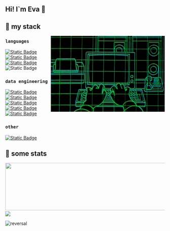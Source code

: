 ## Hi! I`m Eva 🤍

## 💫 my stack
<img align="right" alt="GIF" src="img/technology.gif" width="360px"/>

### `languages`
<a href="https://www.python.org" target="_blank">
  <img alt="Static Badge" 
       src="https://img.shields.io/badge/Python-blue?logo=Python&logoColor=white" 
       style="border: none;">
</a>
<a href="https://en.cppreference.com/w/c/language" target="_blank">
  <img alt="Static Badge" 
       src="https://img.shields.io/badge/C-%23A8B9CC?logo=C&logoColor=white" 
       style="border: none;">
</a>
<a href="https://en.cppreference.com/w/" target="_blank">
  <img alt="Static Badge" 
       src="https://img.shields.io/badge/C%2B%2B-%2300599C?logo=C%2B%2B&logoColor=white" 
       style="border: none;">
</a>
<img alt="Static Badge" 
     src="https://img.shields.io/badge/Assembly-gray" 
     style="border: none;">


### `data engineering`
<a href="https://airflow.apache.org" target="_blank">
  <img alt="Static Badge" 
       src="https://img.shields.io/badge/Airflow-%23017CEE?logo=apacheairflow&logoColor=white" 
       style="border: none;">
</a>
<a href="https://spark.apache.org" target="_blank">
  <img alt="Static Badge" 
       src="https://img.shields.io/badge/Spark-%23E25A1C?logo=apachespark&logoColor=white" 
       style="border: none;">
</a>
<a href="https://kafka.apache.org" target="_blank">
  <img alt="Static Badge" 
       src="https://img.shields.io/badge/Kafka-%23231F20?logo=apachekafka&logoColor=white" 
       style="border: none;">
</a>
<a href="https://flink.apache.org" target="_blank">
  <img alt="Static Badge" 
       src="https://img.shields.io/badge/Flink-%23E6526F?logo=apacheflink&logoColor=white" 
       style="border: none;">
</a>
<a href="https://iceberg.apache.org" target="_blank">
  <img alt="Static Badge" 
       src="https://img.shields.io/badge/Iceberg-lightblue" 
       style="border: none;">
</a>

### `other`
<a href="https://www.gnu.org/savannah-checkouts/gnu/bash/manual/bash.html" target="_blank">
  <img alt="Static Badge" 
       src="https://img.shields.io/badge/Bash-%234EAA25?logo=gnubash&logoColor=white" 
       style="border: none;">
</a>

## 👾 some stats

<a href="https://github.com/anuraghazra/github-readme-stats">
  <img height=150 width=550 align="center" src="https://github-readme-stats.vercel.app/api?username=chzhShok&hide=prs,contribs&show_icons=true&theme=material-palenight&rank_icon=github" />
</a>
<a href="https://github.com/anuraghazra/convoychat">
  <img height=150 align="center" src="https://github-readme-stats.vercel.app/api/top-langs?username=chzhShok&size_weight=0.5&count_weight=0.5&theme=material-palenight&langs_count=5&layout=compact" />
</a>

![reversal](https://capsule-render.vercel.app/api?type=waving&color=0:CAD0FF,100:D8ABFF&height=150&section=footer&fontSize=50&fontColor=fcb0be)
